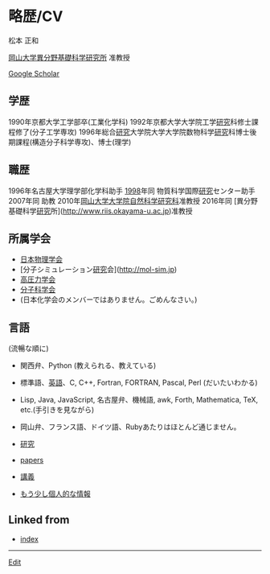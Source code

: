 # 略歴/CV

松本 正和

[岡山大学異分野基礎科学研究所](岡山大学異分野基礎科学研究所) 准教授

[Google Scholar](https://scholar.google.com/citations?user=NBbReDMAAAAJ)

## 学歴 


1990年京都大学工学部卒(工業化学科)
1992年京都大学大学院工学[研究](研究)科修士課程修了(分子工学専攻)
1996年総合[研究](研究)大学院大学大学院数物科学[研究](研究)科博士後期課程(構造分子科学専攻)、博士(理学)

## 職歴


1996年名古屋大学理学部化学科助手
[1998](1998)年同 物質科学国際[研究](研究)センター助手
2007年同 助教
2010年[岡山大学大学院自然科学研究科](岡山大学大学院自然科学研究科)准教授
2016年同 [異分野基礎科学[研究](研究)所](http://www.riis.okayama-u.ac.jp)准教授

## 所属学会


* [日本物理学会](http://www.jps.or.jp)
* [分子シミュレーション[研究](研究)会](http://mol-sim.jp)
* [高圧力学会](http://www.highpressure.jp)
* [分子科学会](http://molsci.jp)
* (日本化学会のメンバーではありません。ごめんなさい。)

## 言語

(流暢な順に)


* 関西弁、Python (教えられる、教えている)
* 標準語、[英語](英語)、C, C++, Fortran, FORTRAN, Pascal, Perl (だいたいわかる)
* Lisp, Java, JavaScript, 名古屋弁、機械語, awk, Forth, Mathematica, TeX, etc.(手引きを見ながら)
* 岡山弁、フランス語、ドイツ語、Rubyあたりはほとんど通じません。




* [研究](研究)
* [papers](papers)
* [講義](講義)




* [もう少し個人的な情報](もう少し個人的な情報)







## Linked from

* [index](index.md)


----
[Edit](https://github.com/vitroid/vitroid.github.io/edit/master/MD/略歴_CV.md)
